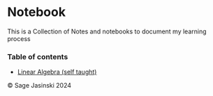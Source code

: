 # Notebook

This is a Collection of Notes and notebooks to document my learning process

### Table of contents

* [Linear Algebra (self taught)](Notes/Notes/_build/html/index.html)

&copy; Sage Jasinski 2024

